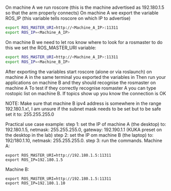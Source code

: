 On machine A we run roscore (this is the machine advertised as 192.180.1.5 so that the arm properly connects)
On machine A we export the variable ROS_IP (this variable tells roscore on which IP to advertise)
```sh
export ROS_MASTER_URI=http://<Machine_A_IP>:11311
export ROS_IP=<Machine_A_IP>
```

On machine B we need to let ros know where to look for a rosmaster to do this we set the ROS_MASTER_URI variable:
```sh
export ROS_MASTER_URI=http://<Machine_A_IP>:11311
export ROS_IP=<Machine_B_IP>
```

After exporting the variables start roscore (alone or via roslaunch) on machine A in the same terminal you exported the variables in
Then run your applications on machine B and they should recognise the rosmaster on machine A
To test if they correctly recognise rosmaster A you can type rostopic list on machine B. If topics show up you know the connection is OK

NOTE: Make sure that machine B ipv4 address is somewhere in the range 192.180.1.x!, I am unsure if the subnet mask needs to be set but to be safe set it to: 255.255.255.0

Practical use case example:
step 1: set the IP of machine A (the desktop) to: 192.180.1.5, netmask: 255.255.255.0, gateway: 192.190.1.1 (KUKA preset on the desktop in the lab)
step 2: set the IP om machine B (the laptop)  to: 192/180.1.10, netmask: 255.255.255.0.
step 3: run the commands.
Machine A:
```
export ROS_MASTER_URI=http://192.180.1.5:11311
export ROS_IP=192.180.1.5
```
Machine B:
```
export ROS_MASTER_URI=http://192.180.1.5:11311
export ROS_IP=192.180.1.10
```
